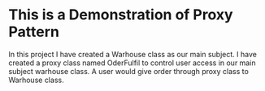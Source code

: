 <h1>This is a Demonstration of Proxy Pattern</h1>
<p>
    In this project I have created a Warhouse class as our main subject. I have created a proxy class named         
    OderFulfil to control user access in our main subject warhouse class. A user would give order through proxy 
    class to Warhouse class. 
</p>